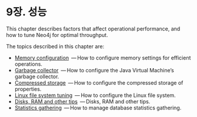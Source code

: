 # 9장. 성능

This chapter describes factors that affect operational performance, and how to tune Neo4j for optimal throughput.

The topics described in this chapter are:

* [Memory configuration](https://neo4j.com/docs/operations-manual/3.3/performance/memory-configuration/)
   — How to configure memory settings for efficient operations.
* [Garbage collector](https://neo4j.com/docs/operations-manual/3.3/performance/gc-tuning/)
   — How to configure the Java Virtual Machine’s garbage collector.
* [Compressed storage](https://neo4j.com/docs/operations-manual/3.3/performance/property-compression/)
   — How to configure the compressed storage of properties.
* [Linux file system tuning](https://neo4j.com/docs/operations-manual/3.3/performance/linux-file-system-tuning/)
   — How to configure the Linux file system.
* [Disks, RAM and other tips](https://neo4j.com/docs/operations-manual/3.3/performance/disks-ram-and-other-tips/)
   — Disks, RAM and other tips.
* [Statistics gathering](https://neo4j.com/docs/operations-manual/3.3/performance/schema-statistics/)
   — How to manage database statistics gathering.



